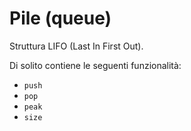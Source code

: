 # Pile (queue)

Struttura LIFO (Last In First Out).

Di solito contiene le seguenti funzionalità:
- `push`
- `pop`
- `peak`
- `size`

```c

```